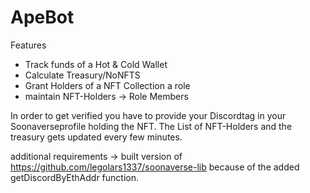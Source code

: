 # ApeBot

Features
* Track funds of a Hot & Cold Wallet
* Calculate Treasury/NoNFTS
* Grant Holders of a NFT Collection a role
* maintain NFT-Holders -> Role Members

In order to get verified you have to provide your Discordtag in your Soonaverseprofile holding the NFT.
The List of NFT-Holders and the treasury gets updated every few minutes.

additional requirements -> built version of https://github.com/legolars1337/soonaverse-lib 
because of the added getDiscordByEthAddr function.
